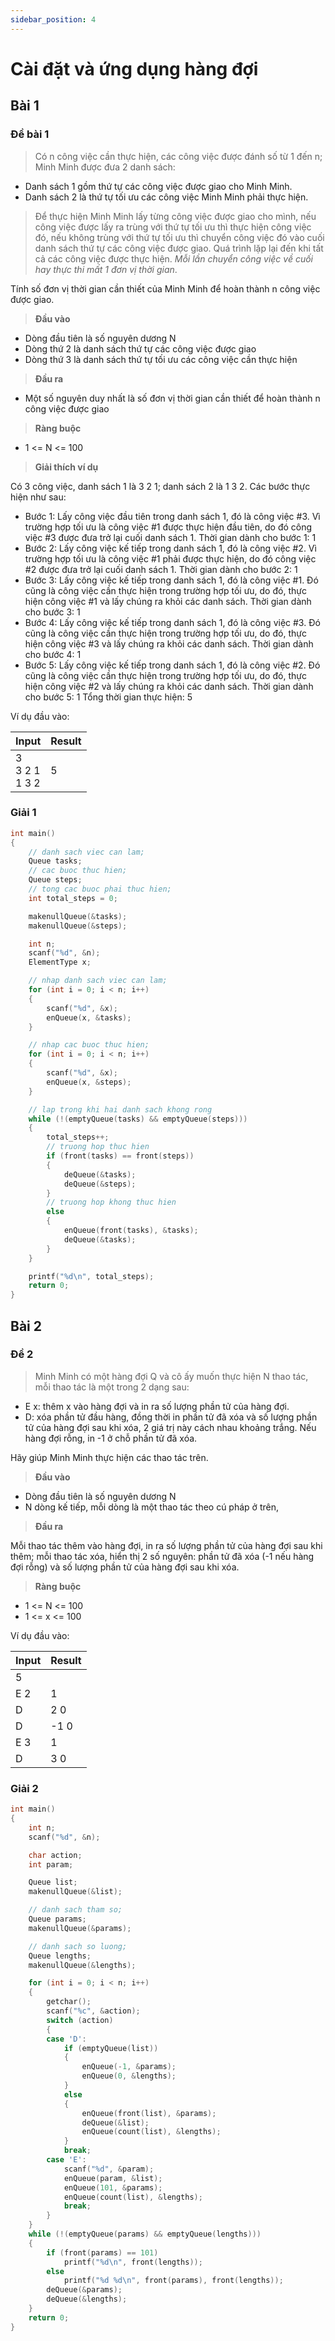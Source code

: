 ```yaml
---
sidebar_position: 4
---
```


# Cài đặt và ứng dụng hàng đợi

## Bài 1

### Đề bài 1

> Có n công việc cần thực hiện, các công việc được đánh số từ 1 đến n; Minh Minh được đưa 2 danh sách:

-   Danh sách 1 gồm thứ tự các công việc được giao cho Minh Minh.
-   Danh sách 2 là thứ tự tối ưu các công việc Minh Minh phải thực hiện.

> Để thực hiện Minh Minh lấy từng công việc được giao cho mình, nếu công việc được lấy ra trùng với thứ tự tối ưu thì thực hiện công việc đó, nếu không trùng với thứ tự tối ưu thì chuyển công việc đó vào cuối danh sách thứ tự các công việc được giao. Quá trình lặp lại đến khi tất cả các công việc được thực hiện. _Mỗi lần chuyển công việc về cuối hay thực thi mất 1 đơn vị thời gian_.

Tính số đơn vị thời gian cần thiết của Minh Minh để hoàn thành n công việc được giao.

> **Đầu vào**

-   Dòng đầu tiên là số nguyên dương N
-   Dòng thứ 2 là danh sách thứ tự các công việc được giao
-   Dòng thứ 3 là danh sách thứ tự tối ưu các công việc cần thực hiện

> **Đầu ra**

-   Một số nguyên duy nhất là số đơn vị thời gian cần thiết để hoàn thành n công việc được giao

> **Ràng buộc**

-   1 <= N <= 100

> **Giải thích ví dụ**

Có 3 công việc, danh sách 1 là 3 2 1; danh sách 2 là 1 3 2. Các bước thực hiện như sau:

-   Bước 1: Lấy công việc đầu tiên trong danh sách 1, đó là công việc #3. Vì trường hợp tối ưu là công việc #1 được thực hiện đầu tiên, do đó công việc #3 được đưa trở lại cuối danh sách 1. Thời gian dành cho bước 1: 1
-   Bước 2: Lấy công việc kế tiếp trong danh sách 1, đó là công việc #2. Vì trường hợp tối ưu là công việc #1 phải được thực hiện, do đó công việc #2 được đưa trở lại cuối danh sách 1. Thời gian dành cho bước 2: 1
-   Bước 3: Lấy công việc kế tiếp trong danh sách 1, đó là công việc #1. Đó cũng là công việc cần thực hiện trong trường hợp tối ưu, do đó, thực hiện công việc #1 và lấy chúng ra khỏi các danh sách. Thời gian dành cho bước 3: 1
-   Bước 4: Lấy công việc kế tiếp trong danh sách 1, đó là công việc #3. Đó cũng là công việc cần thực hiện trong trường hợp tối ưu, do đó, thực hiện công việc #3 và lấy chúng ra khỏi các danh sách. Thời gian dành cho bước 4: 1
-   Bước 5: Lấy công việc kế tiếp trong danh sách 1, đó là công việc #2. Đó cũng là công việc cần thực hiện trong trường hợp tối ưu, do đó, thực hiện công việc #2 và lấy chúng ra khỏi các danh sách. Thời gian dành cho bước 5: 1
    Tổng thời gian thực hiện: 5

Ví dụ đầu vào:

| Input                 | Result |
| --------------------- | ------ |
| 3<br/>3 2 1<br/>1 3 2 | 5      |

### Giải 1

```c
int main()
{
    // danh sach viec can lam;
    Queue tasks;
    // cac buoc thuc hien;
    Queue steps;
    // tong cac buoc phai thuc hien;
    int total_steps = 0;

    makenullQueue(&tasks);
    makenullQueue(&steps);

    int n;
    scanf("%d", &n);
    ElementType x;

    // nhap danh sach viec can lam;
    for (int i = 0; i < n; i++)
    {
        scanf("%d", &x);
        enQueue(x, &tasks);
    }

    // nhap cac buoc thuc hien;
    for (int i = 0; i < n; i++)
    {
        scanf("%d", &x);
        enQueue(x, &steps);
    }

    // lap trong khi hai danh sach khong rong
    while (!(emptyQueue(tasks) && emptyQueue(steps)))
    {
        total_steps++;
        // truong hop thuc hien
        if (front(tasks) == front(steps))
        {
            deQueue(&tasks);
            deQueue(&steps);
        }
        // truong hop khong thuc hien
        else
        {
            enQueue(front(tasks), &tasks);
            deQueue(&tasks);
        }
    }

    printf("%d\n", total_steps);
    return 0;
}
```

## Bài 2

### Đề 2

> Minh Minh có một hàng đợi Q và cô ấy muốn thực hiện N thao tác, mỗi thao tác là một trong 2 dạng sau:

-   E x: thêm x vào hàng đợi và in ra số lượng phần tử của hàng đợi.
-   D: xóa phần tử đầu hàng, đồng thời in phần tử đã xóa và số lượng phần tử của hàng đợi sau khi xóa, 2 giá trị này cách nhau khoảng trắng. Nếu hàng đợi rỗng, in -1 ở chỗ phần tử đã xóa.

Hãy giúp Minh Minh thực hiện các thao tác trên.

> **Đầu vào**

-   Dòng đầu tiên là số nguyên dương N
-   N dòng kế tiếp, mỗi dòng là một thao tác theo cú pháp ở trên,

> **Đầu ra**

Mỗi thao tác thêm vào hàng đợi, in ra số lượng phần tử của hàng đợi sau khi thêm; mỗi thao tác xóa, hiển thị 2 số nguyên: phần tử đã xóa (-1 nếu hàng đợi rỗng) và số lượng phần tử của hàng đợi sau khi xóa.

> **Ràng buộc**

-   1 <= N <= 100
-   1 <= x <= 100

Ví dụ đầu vào:

| Input | Result |
| ----- | ------ |
| 5     |        |
| E 2   | 1      |
| D     | 2 0    |
| D     | -1 0   |
| E 3   | 1      |
| D     | 3 0    |

### Giải 2

```c
int main()
{
    int n;
    scanf("%d", &n);

    char action;
    int param;

    Queue list;
    makenullQueue(&list);

    // danh sach tham so;
    Queue params;
    makenullQueue(&params);

    // danh sach so luong;
    Queue lengths;
    makenullQueue(&lengths);

    for (int i = 0; i < n; i++)
    {
        getchar();
        scanf("%c", &action);
        switch (action)
        {
        case 'D':
            if (emptyQueue(list))
            {
                enQueue(-1, &params);
                enQueue(0, &lengths);
            }
            else
            {
                enQueue(front(list), &params);
                deQueue(&list);
                enQueue(count(list), &lengths);
            }
            break;
        case 'E':
            scanf("%d", &param);
            enQueue(param, &list);
            enQueue(101, &params);
            enQueue(count(list), &lengths);
            break;
        }
    }
    while (!(emptyQueue(params) && emptyQueue(lengths)))
    {
        if (front(params) == 101)
            printf("%d\n", front(lengths));
        else
            printf("%d %d\n", front(params), front(lengths));
        deQueue(&params);
        deQueue(&lengths);
    }
    return 0;
}
```
